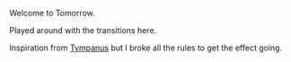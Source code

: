 Welcome to Tomorrow.

Played around with the transitions here.

Inspiration from [Tympanus]('tympanus.net/codrops') but I broke all the rules to get the effect going.
